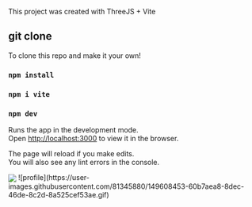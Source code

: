 


This project was created with ThreeJS + Vite

## git clone

To clone this repo and make it your own! 

### `npm install`
### `npm i vite`

### `npm dev`

Runs the app in the development mode.\
Open [http://localhost:3000](http://localhost:3000) to view it in the browser.

The page will reload if you make edits.\
You will also see any lint errors in the console.



 <img align="center"  src="https://user-images.githubusercontent.com/81345880/149608453-60b7aea8-8dec-46de-8c2d-8a525cef53ae.gif" />
![profile](https://user-images.githubusercontent.com/81345880/149608453-60b7aea8-8dec-46de-8c2d-8a525cef53ae.gif)
